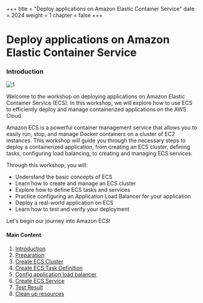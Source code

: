 +++
title = "Deploy applications on Amazon Elastic Container Service"
date = 2024
weight = 1
chapter = false
+++

# Deploy applications on Amazon Elastic Container Service

### Introduction

![1](/images/1-introduction/1.1.png)

Welcome to the workshop on deploying applications on Amazon Elastic Container Service (ECS). In this workshop, we will explore how to use ECS to efficiently deploy and manage containerized applications on the AWS Cloud.

Amazon ECS is a powerful container management service that allows you to easily run, stop, and manage Docker containers on a cluster of EC2 instances. This workshop will guide you through the necessary steps to deploy a containerized application, from creating an ECS cluster, defining tasks, configuring load balancing, to creating and managing ECS services.

Through this workshop, you will:

- Understand the basic concepts of ECS
- Learn how to create and manage an ECS cluster
- Explore how to define ECS tasks and services
- Practice configuring an Application Load Balancer for your application
- Deploy a real-world application on ECS
- Learn how to test and verify your deployment

Let's begin our journey into Amazon ECS!

#### Main Content

1. [Introduction](1-introduction/)
2. [Preparation](2-preparation/)
3. [Create ECS Cluster](3-ecs-cluster/)
4. [Create ECS Task Definition](4-ecs-task-definition/)
5. [Config application load balancer](5-config-alb/)
6. [Create ECS Service](6-ecs-service/)
7. [Test Result](7-test-result/)
8. [Clean up resources](8-clean-up/)
